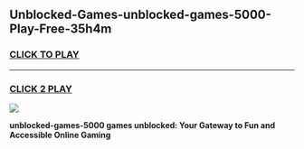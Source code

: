 
## Unblocked-Games-unblocked-games-5000-Play-Free-35h4m
<h3>
<a href="https://premium76.site?title=unblocked-games-5000&ref=20A">CLICK TO PLAY</a></h3>
<hr>

<h3>
<a href="https://premium76.site?title=unblocked-games-5000&ref=20A">CLICK 2 PLAY</a>
  
</h3>

<a href="https://premium76.site?title=unblocked-games-5000&ref=20A"><img src="https://clearcache.store/games.png"></a>


**unblocked-games-5000 games unblocked: Your Gateway to Fun and Accessible Online Gaming**
